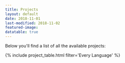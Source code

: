 ```yaml
---
title: Projects
layout: default
date: 2018-11-01
last-modified: 2018-11-02
featured-image:
datatable: true
---
```


Below you'll find a list of all the available projects:

{% include project_table.html filter='Every Language' %}
